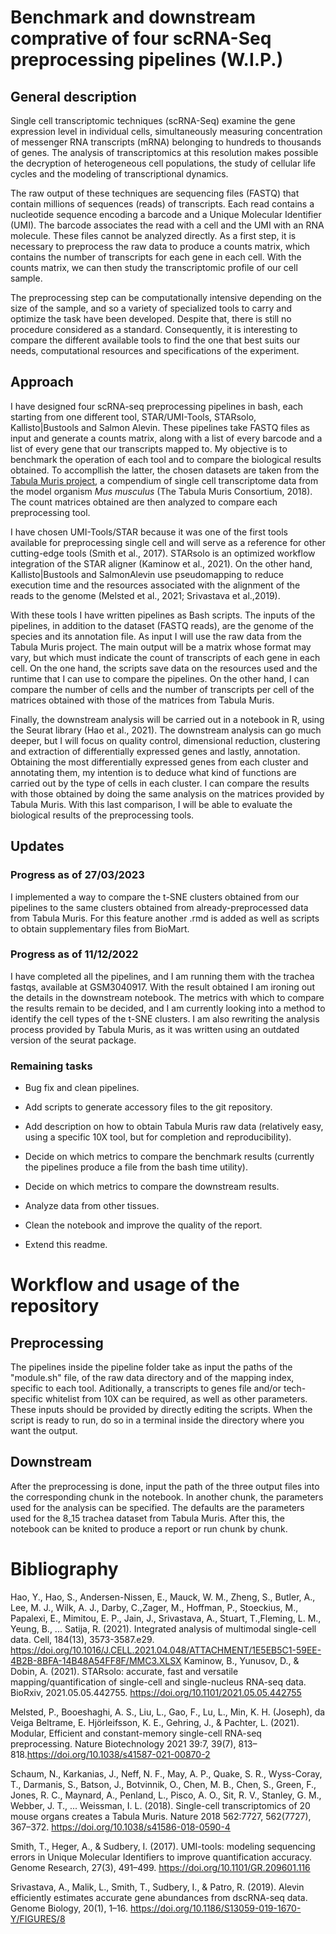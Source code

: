 # Benchmark and downstream comprative of four scRNA-Seq preprocessing pipelines (W.I.P.)

## General description

Single cell transcriptomic techniques (scRNA-Seq) examine the gene expression level in individual cells, simultaneously measuring concentration of messenger RNA transcripts (mRNA) belonging to hundreds to thousands of genes. The analysis of transcriptomics at this  resolution makes possible the decryption of heterogeneous cell populations, the study of cellular life cycles and the modeling of transcriptional dynamics.

The raw output of these techniques are sequencing files (FASTQ) that contain millions of sequences (reads) of transcripts. Each read contains a nucleotide sequence encoding a barcode and a Unique Molecular Identifier (UMI). The barcode associates the read with a cell and the UMI with an RNA molecule. These files cannot be analyzed directly. As a first step, it is necessary to preprocess the raw data to produce a counts matrix, which contains the number of  transcripts for each gene in each cell. With the counts matrix, we can then study the transcriptomic profile of our cell sample. 

The preprocessing step can be computationally intensive depending on the size of the sample, and so a variety of specialized tools to carry and optimize the task have been developed. Despite that, there is still no procedure considered as a standard. Consequently, it is interesting to compare the different available tools to find the one that best suits our needs, computational resources and specifications of the experiment.

## Approach

I have designed four scRNA-seq preprocessing pipelines in bash, each starting from one different tool, STAR/UMI-Tools, STARsolo, Kallisto|Bustools and Salmon Alevin. These pipelines take FASTQ files as input and generate a counts matrix, along with a list of every barcode and a list of every gene that our transcripts mapped to. My objective is to benchmark the operation of each tool and to compare the biological results obtained. To accompllish the latter, the chosen datasets are taken from the [Tabula Muris project](https://tabula-muris.ds.czbiohub.org/), a compendium of single cell transcriptome data from the model organism *Mus musculus* (The Tabula Muris Consortium, 2018). The count matrices obtained are then analyzed to compare each preprocessing tool.

I have chosen UMI-Tools/STAR because it was one of the first tools available for preprocessing single cell and will serve as a reference for other cutting-edge tools (Smith et al., 2017). STARsolo is an optimized workflow integration of the STAR aligner (Kaminow et al., 2021). On the other hand, Kallisto|Bustools and SalmonAlevin use pseudomapping to reduce execution time and the resources associated with the alignment of the reads to the genome (Melsted et al., 2021; Srivastava et al.,2019).

With these tools I have written pipelines as Bash scripts. The inputs of the  pipelines, in addition to the dataset (FASTQ reads), are the genome of the species and its annotation file. As input I will use the raw data from the Tabula Muris project. The main output will be a matrix whose format may vary, but which must indicate the count of transcripts of each gene in each cell. On the one hand, the scripts save data on the resources used and the runtime that I can use to compare the pipelines. On the other hand, I can compare the number of cells and the number of transcripts per cell of the matrices obtained with those of the matrices from Tabula Muris.

Finally, the downstream analysis will be carried out in a notebook in R, using the Seurat library (Hao et al., 2021). The downstream analysis can go much deeper, but I will focus on quality control, dimensional reduction, clustering and extraction of differentially expressed genes and lastly, annotation. Obtaining the most differentially expressed genes from each cluster and annotating them, my intention is to deduce what kind of functions are carried out by the type of cells in each cluster. I can compare the results with those obtained by doing the same analysis on the matrices provided by Tabula Muris. With this last comparison, I will be able to evaluate the biological results of the preprocessing tools.

## Updates

### Progress as of 27/03/2023

I implemented a way to compare the t-SNE clusters obtained from our pipelines to the same clusters obtained from already-preprocessed data from Tabula Muris. For this feature another .rmd is added as well as scripts to obtain supplementary files from BioMart.

### Progress as of 11/12/2022

I have completed all the pipelines, and I am running them with the trachea fastqs, available at GSM3040917. With the result obtained I am ironing out the details in the downstream notebook. The metrics with which to compare the results remain to be decided, and I am currently looking into a method to identify the cell types of the t-SNE clusters. I am also rewriting the analysis process provided by Tabula Muris, as it was written using an outdated version of the seurat package.

### Remaining tasks

* Bug fix and clean pipelines.

* Add scripts to generate accessory files to the git repository.

* Add description on how to obtain Tabula Muris raw data (relatively easy, using a specific 10X tool, but for completion and reproducibility).

* Decide on which metrics to compare the benchmark results (currently the pipelines produce a file from the bash time utility).

* Decide on which metrics to compare the downstream results.

* Analyze data from other tissues.

* Clean the notebook and improve the quality of the report.

* Extend this readme.

# Workflow and usage of the repository

## Preprocessing

The pipelines inside the pipeline folder take as input the paths of the "module.sh" file, of the raw data directory and of the mapping index, specific to each tool. Aditionally, a transcripts to genes file and/or tech-specific whitelist from 10X can be required, as well as other parameters. These inputs should be provided by directly editing the scripts. When the script is ready to run, do so in a terminal inside the directory where you want the output.

## Downstream

After the preprocessing is done, input the path of the three output files into the corresponding chunk in the notebook. In another chunk, the parameters used for the analysis can be specified. The defaults are the parameters used for the 8_15 trachea dataset from Tabula Muris. After this, the notebook can be knited to produce a report or run chunk by chunk.

# Bibliography

Hao, Y., Hao, S., Andersen-Nissen, E., Mauck, W. M., Zheng, S., Butler, A., Lee, M. J., Wilk, A. J., Darby, C.,Zager, M., Hoffman, P., Stoeckius, M., Papalexi, E., Mimitou, E. P., Jain, J., Srivastava, A., Stuart, T.,Fleming, L. M., Yeung, B., ... Satija, R. (2021). Integrated analysis of multimodal single-cell data. Cell,
184(13), 3573-3587.e29. https://doi.org/10.1016/J.CELL.2021.04.048/ATTACHMENT/1E5EB5C1-59EE-4B2B-8BFA-14B48A54FF8F/MMC3.XLSX
Kaminow, B., Yunusov, D., & Dobin, A. (2021). STARsolo: accurate, fast and versatile mapping/quantification of single-cell and single-nucleus RNA-seq data. BioRxiv,
2021.05.05.442755. https://doi.org/10.1101/2021.05.05.442755 

Melsted, P., Booeshaghi, A. S., Liu, L., Gao, F., Lu, L., Min, K. H. (Joseph), da Veiga Beltrame, E. Hjörleifsson, K. E., Gehring, J., & Pachter, L. (2021). Modular, Efficient and constant-memory single-cell RNA-seq preprocessing. Nature Biotechnology 2021 39:7, 39(7), 813–818.https://doi.org/10.1038/s41587-021-00870-2

Schaum, N., Karkanias, J., Neff, N. F., May, A. P., Quake, S. R., Wyss-Coray, T., Darmanis, S., Batson, J., Botvinnik, O., Chen, M. B., Chen, S., Green, F., Jones, R. C., Maynard, A., Penland, L., Pisco, A. O., Sit, R. V., Stanley, G. M., Webber, J. T., ... Weissman, I. L. (2018). Single-cell transcriptomics of 20
mouse organs creates a Tabula Muris. Nature 2018 562:7727, 562(7727), 367–372. https://doi.org/10.1038/s41586-018-0590-4

Smith, T., Heger, A., & Sudbery, I. (2017). UMI-tools: modeling sequencing errors in Unique Molecular Identifiers to improve quantification accuracy. Genome Research, 27(3), 491–499. https://doi.org/10.1101/GR.209601.116

Srivastava, A., Malik, L., Smith, T., Sudbery, I., & Patro, R. (2019). Alevin efficiently estimates accurate gene abundances from dscRNA-seq data. Genome Biology, 20(1), 1–16. https://doi.org/10.1186/S13059-019-1670-Y/FIGURES/8
